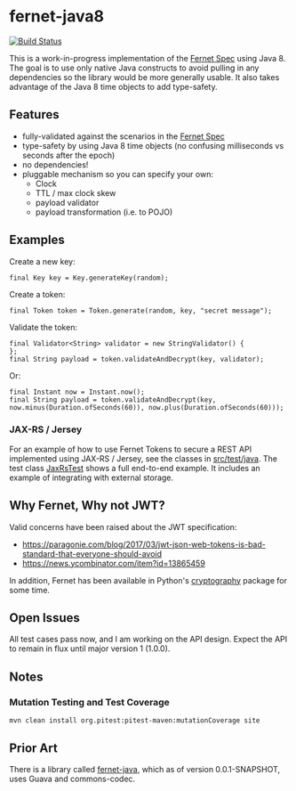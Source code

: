 # fernet-java8

[![Build Status](https://travis-ci.org/l0s/fernet-java8.svg?branch=master)](https://travis-ci.org/l0s/fernet-java8)

This is a work-in-progress implementation of the
[Fernet Spec](https://github.com/fernet/spec) using Java 8.
The goal is to use only native Java constructs to avoid pulling in any
dependencies so the library would be more generally usable. It also takes
advantage of the Java 8 time objects to add type-safety.

## Features
* fully-validated against the scenarios in the [Fernet Spec](https://github.com/fernet/spec)
* type-safety by using Java 8 time objects (no confusing milliseconds vs seconds after the epoch)
* no dependencies!
* pluggable mechanism so you can specify your own:
    * Clock
    * TTL / max clock skew
    * payload validator
    * payload transformation (i.e. to POJO)

## Examples

Create a new key:

    final Key key = Key.generateKey(random);

Create a token:

    final Token token = Token.generate(random, key, "secret message");

Validate the token:

    final Validator<String> validator = new StringValidator() {
    };
    final String payload = token.validateAndDecrypt(key, validator);

Or:

    final Instant now = Instant.now();
    final String payload = token.validateAndDecrypt(key, now.minus(Duration.ofSeconds(60)), now.plus(Duration.ofSeconds(60)));

### JAX-RS / Jersey

For an example of how to use Fernet Tokens to secure a REST API implemented
using  JAX-RS / Jersey, see the classes in
[src/test/java](https://github.com/l0s/fernet-java8/tree/master/src/test/java/com/macasaet/fernet/example/jaxrs).
The test class
[JaxRsTest](https://github.com/l0s/fernet-java8/blob/master/src/test/java/com/macasaet/fernet/example/jaxrs/JaxRsTest.java)
shows a full end-to-end example. It includes an example of integrating with
external storage.

## Why Fernet, Why not JWT?

Valid concerns have been raised about the JWT specification:
* https://paragonie.com/blog/2017/03/jwt-json-web-tokens-is-bad-standard-that-everyone-should-avoid
* https://news.ycombinator.com/item?id=13865459

In addition, Fernet has been available in Python's
[cryptography](https://github.com/pyca/cryptography) package for some time.

## Open Issues

All test cases pass now, and I am working on the API design. Expect the
API to remain in flux until major version 1 (1.0.0).

## Notes

### Mutation Testing and Test Coverage

`mvn clean install org.pitest:pitest-maven:mutationCoverage site`

## Prior Art

There is a library called
[fernet-java](https://github.com/trancee/fernet-java/), which as of version
0.0.1-SNAPSHOT, uses Guava and commons-codec.
